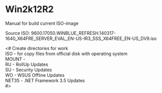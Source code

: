 # Win2k12R2
Manual for build current ISO-image 

Source ISO: 9600.17050.WINBLUE_REFRESH.140317-1640_X64FRE_SERVER_EVAL_EN-US-IR3_SSS_X64FREE_EN-US_DV9.iso

<# Create directories for work  
	ISO - for copy files from official disk with operating system  
	MOUNT -   
	RU - RollUp Updates  
	SU - Security Updates  
	WO - WSUS Offline Updates  
	NET35 - .NET Framework 3.5 Updates  
#>  
